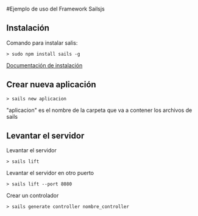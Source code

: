 #Ejemplo de uso del Framework Sailsjs

## Instalación
Comando para instalar salis:
```
> sudo npm install sails -g
```
[Documentación de instalación](http://sailsjs.com/get-started)

## Crear nueva aplicación
```
> sails new aplicacion
```

"aplicacion" es el nombre de la carpeta que va a contener los archivos de sails

## Levantar el servidor
Levantar el servidor
```
> sails lift
```
Levantar el servidor en otro puerto
```
> sails lift --port 8080
```
Crear un controlador
```
> sails generate controller nombre_controller
```